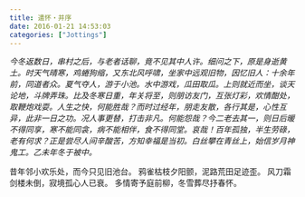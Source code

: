 ```yaml
---
title: 遣怀・并序
date: 2016-01-21 14:53:03
categories: ["Jottings"]
---
```


*今冬返数日，串村之后，与老者话聊，竟不见其中人许。细问之下，原是身逝黄土。时天气晴寒，鸡蜷狗缩，又东北风呼啸，坐家中远观旧物，因忆旧人：十余年前，同道者众。夏气夺人，游于小池。水中游戏，瓜田取瓜。上则就近而坐，谈天论地，斗牌弄珠。比及冬寒日重，年关将至，则朋访友门，互张灯彩，欢情酣处，取鞭炮戏耍。人生之快，何能胜哉？而时过经年，朋走友散，各行其是，心性互异，此非一日之功。况人事更替，打击非凡。何能怨哉？今二老去其一，则日后暖不得同享，寒不能同衾，病不能相伴，食不得同堂。哀哉！百年孤独，半生劳碌，老有何求？正是尝尽人间辛酸苦，方知幸福是当初。白丝攀在青丝上，始信岁月神鬼工。乙未年冬于被中。*

<!-- more -->

昔年邻小欢乐处，而今只见旧池台。
鸦雀枯枝夕阳颤，泥路荒田足迹歪。
风刀霜剑楼未倒，寂境孤心人已衰。
多情寄予庭前柳，冬雪葬尽抒春怀。
